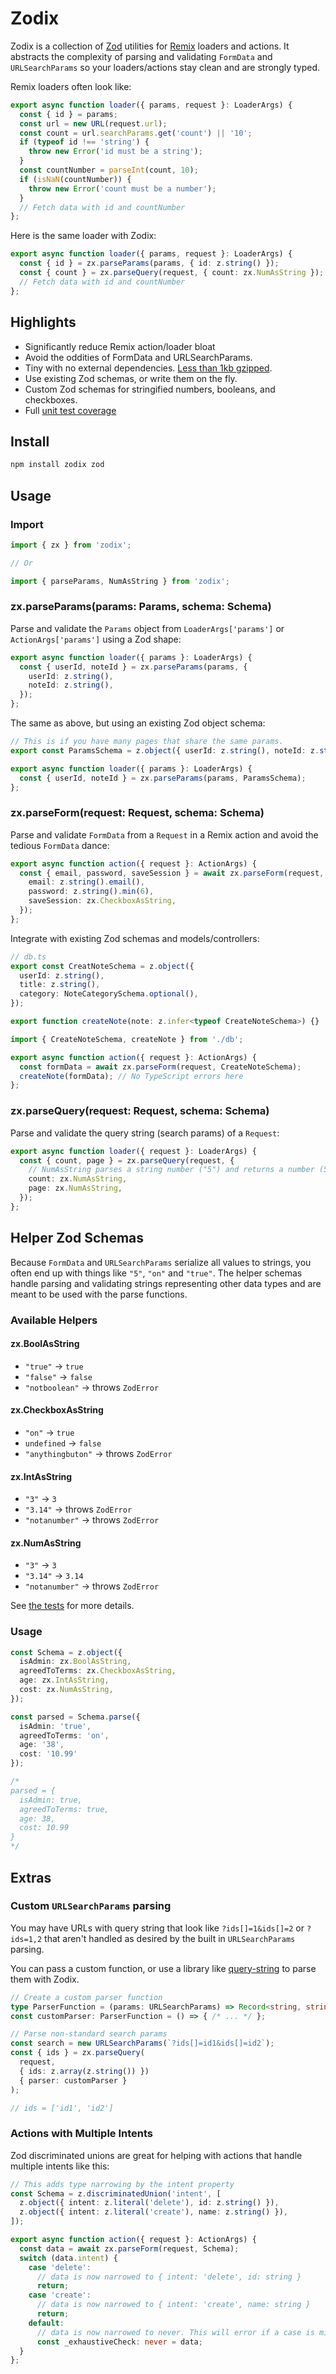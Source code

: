 # Zodix

Zodix is a collection of [Zod](https://github.com/colinhacks/zod) utilities for [Remix](https://github.com/remix-run/remix) loaders and actions. It abstracts the complexity of parsing and validating `FormData` and `URLSearchParams` so your loaders/actions stay clean and are strongly typed.

Remix loaders often look like:
```ts
export async function loader({ params, request }: LoaderArgs) {
  const { id } = params;
  const url = new URL(request.url);
  const count = url.searchParams.get('count') || '10';
  if (typeof id !== 'string') {
    throw new Error('id must be a string');
  }
  const countNumber = parseInt(count, 10);
  if (isNaN(countNumber)) {
    throw new Error('count must be a number');
  }
  // Fetch data with id and countNumber
};
```

Here is the same loader with Zodix:
```ts
export async function loader({ params, request }: LoaderArgs) {
  const { id } = zx.parseParams(params, { id: z.string() });
  const { count } = zx.parseQuery(request, { count: zx.NumAsString });
  // Fetch data with id and countNumber
};
```

## Highlights

- Significantly reduce Remix action/loader bloat
- Avoid the oddities of FormData and URLSearchParams.
- Tiny with no external dependencies. [Less than 1kb gzipped](https://bundlephobia.com/package/zodix).
- Use existing Zod schemas, or write them on the fly.
- Custom Zod schemas for stringified numbers, booleans, and checkboxes.
- Full [unit test coverage](/src)

## Install

```sh
npm install zodix zod
```

## Usage

### Import

```ts
import { zx } from 'zodix';

// Or

import { parseParams, NumAsString } from 'zodix';
```

### zx.parseParams(params: Params, schema: Schema)

Parse and validate the `Params` object from `LoaderArgs['params']` or `ActionArgs['params']` using a Zod shape:

```ts
export async function loader({ params }: LoaderArgs) {
  const { userId, noteId } = zx.parseParams(params, {
    userId: z.string(),
    noteId: z.string(),
  });
};
```

The same as above, but using an existing Zod object schema:

```ts
// This is if you have many pages that share the same params.
export const ParamsSchema = z.object({ userId: z.string(), noteId: z.string() });

export async function loader({ params }: LoaderArgs) {
  const { userId, noteId } = zx.parseParams(params, ParamsSchema);
};
```

### zx.parseForm(request: Request, schema: Schema)

Parse and validate `FormData` from a `Request` in a Remix action and avoid the tedious `FormData` dance:

```ts
export async function action({ request }: ActionArgs) {
  const { email, password, saveSession } = await zx.parseForm(request, {
    email: z.string().email(),
    password: z.string().min(6),
    saveSession: zx.CheckboxAsString,
  });
};
```

Integrate with existing Zod schemas and models/controllers:

```ts
// db.ts
export const CreatNoteSchema = z.object({
  userId: z.string(),
  title: z.string(),
  category: NoteCategorySchema.optional(),
});

export function createNote(note: z.infer<typeof CreateNoteSchema>) {}
```

```ts
import { CreateNoteSchema, createNote } from './db';

export async function action({ request }: ActionArgs) {
  const formData = await zx.parseForm(request, CreateNoteSchema);
  createNote(formData); // No TypeScript errors here
};
```


### zx.parseQuery(request: Request, schema: Schema)

Parse and validate the query string (search params) of a `Request`:

```ts
export async function loader({ request }: LoaderArgs) {
  const { count, page } = zx.parseQuery(request, {
    // NumAsString parses a string number ("5") and returns a number (5)
    count: zx.NumAsString,
    page: zx.NumAsString,
  });
};
```

## Helper Zod Schemas

Because `FormData` and `URLSearchParams` serialize all values to strings, you often end up with things like `"5"`, `"on"` and `"true"`. The helper schemas handle parsing and validating strings representing other data types and are meant to be used with the parse functions.

### Available Helpers

#### zx.BoolAsString
- `"true"` → `true`
- `"false"` → `false`
- `"notboolean"` → throws `ZodError`

#### zx.CheckboxAsString
- `"on"` → `true`
- `undefined` → `false`
- `"anythingbuton"` → throws `ZodError`

#### zx.IntAsString
- `"3"` → `3`
- `"3.14"` → throws `ZodError`
- `"notanumber"` → throws `ZodError`

#### zx.NumAsString
- `"3"` → `3`
- `"3.14"` → `3.14`
- `"notanumber"` → throws `ZodError`

See [the tests](/src/schemas.test.ts) for more details.

### Usage

```ts
const Schema = z.object({
  isAdmin: zx.BoolAsString,
  agreedToTerms: zx.CheckboxAsString,
  age: zx.IntAsString,
  cost: zx.NumAsString,
});

const parsed = Schema.parse({
  isAdmin: 'true',
  agreedToTerms: 'on',
  age: '38',
  cost: '10.99'
});

/*
parsed = {
  isAdmin: true,
  agreedToTerms: true,
  age: 38,
  cost: 10.99
}
*/
```

## Extras

### Custom `URLSearchParams` parsing

You may have URLs with query string that look like `?ids[]=1&ids[]=2` or `?ids=1,2` that aren't handled as desired by the built in `URLSearchParams` parsing.

You can pass a custom function, or use a library like [query-string](https://github.com/sindresorhus/query-string) to parse them with Zodix.

```ts
// Create a custom parser function
type ParserFunction = (params: URLSearchParams) => Record<string, string | string[]>;
const customParser: ParserFunction = () => { /* ... */ };

// Parse non-standard search params
const search = new URLSearchParams(`?ids[]=id1&ids[]=id2`);
const { ids } = zx.parseQuery(
  request,
  { ids: z.array(z.string()) })
  { parser: customParser }
);

// ids = ['id1', 'id2']
```

### Actions with Multiple Intents

Zod discriminated unions are great for helping with actions that handle multiple intents like this:

```ts
// This adds type narrowing by the intent property
const Schema = z.discriminatedUnion('intent', [
  z.object({ intent: z.literal('delete'), id: z.string() }),
  z.object({ intent: z.literal('create'), name: z.string() }),
]);

export async function action({ request }: ActionArgs) {
  const data = await zx.parseForm(request, Schema);
  switch (data.intent) {
    case 'delete':
      // data is now narrowed to { intent: 'delete', id: string }
      return;
    case 'create':
      // data is now narrowed to { intent: 'create', name: string }
      return;
    default:
      // data is now narrowed to never. This will error if a case is missing.
      const _exhaustiveCheck: never = data;
  }
};
```

